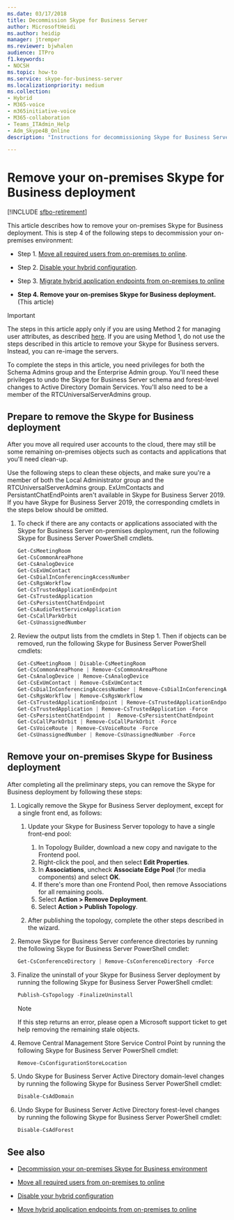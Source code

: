 ```yaml
---
ms.date: 03/17/2018
title: Decommission Skype for Business Server
author: MicrosoftHeidi
ms.author: heidip
manager: jtremper
ms.reviewer: bjwhalen
audience: ITPro
f1.keywords:
- NOCSH
ms.topic: how-to
ms.service: skype-for-business-server
ms.localizationpriority: medium
ms.collection: 
- Hybrid 
- M365-voice
- m365initiative-voice
- M365-collaboration
- Teams_ITAdmin_Help
- Adm_Skype4B_Online
description: "Instructions for decommissioning Skype for Business Server."

---
```


# Remove your on-premises Skype for Business deployment

[!INCLUDE [sfbo-retirement](../../Hub/includes/sfbo-retirement.md)]

This article describes how to remove your on-premises Skype for Business deployment. This is step 4 of the following steps to decommission your on-premises environment:

- Step 1. [Move all required users from on-premises to online](decommission-move-on-prem-users.md).

- Step 2. [Disable your hybrid configuration](cloud-consolidation-disabling-hybrid.md).

- Step 3. [Migrate hybrid application endpoints from on-premises to online](decommission-move-on-prem-endpoints.md)

- **Step 4. Remove your on-premises Skype for Business deployment.** (This article)

> [!IMPORTANT]
> The steps in this article apply only if you are using Method 2 for managing user attributes, as described [here](cloud-consolidation-managing-attributes.md#method-2---clear-skype-for-business-attributes-for-all-on-premises-users-in-active-directory).
> If you are using Method 1, do not use the steps described in this article to remove your Skype for Business servers. Instead, you can re-image the servers.

To complete the steps in this article, you need privileges for both the Schema Admins group and the Enterprise Admin group. You'll need these privileges to undo the Skype for Business Server schema and forest-level changes to Active Directory Domain Services. You'll also need to be a member of the RTCUniversalServerAdmins group.

## Prepare to remove the Skype for Business deployment

After you move all required user accounts to the cloud, there may still be some remaining on-premises objects such as contacts and applications that you'll need clean-up.

Use the following steps to clean these objects, and make sure you're a member of both the Local Administrator group and the RTCUniversalServerAdmins group. ExUmContacts and PersistantChatEndPoints aren't available in Skype for Business Server 2019. If you have Skype for Business Server 2019, the corresponding cmdlets in the steps below should be omitted.

1. To check if there are any contacts or applications associated with the Skype for Business Server on-premises deployment, run the following Skype for Business Server PowerShell cmdlets.

   ```PowerShell
   Get-CsMeetingRoom
   Get-CsCommonAreaPhone
   Get-CsAnalogDevice
   Get-CsExUmContact
   Get-CsDialInConferencingAccessNumber
   Get-CsRgsWorkflow
   Get-CsTrustedApplicationEndpoint
   Get-CsTrustedApplication
   Get-CsPersistentChatEndpoint
   Get-CsAudioTestServiceApplication
   Get-CsCallParkOrbit
   Get-CsUnassignedNumber
   ```

2. Review the output lists from the cmdlets in Step 1. Then if objects can be removed, run the following Skype for Business Server PowerShell cmdlets:

   ```PowerShell
   Get-CsMeetingRoom | Disable-CsMeetingRoom
   Get-CsCommonAreaPhone | Remove-CsCommonAreaPhone 
   Get-CsAnalogDevice | Remove-CsAnalogDevice
   Get-CsExUmContact | Remove-CsExUmContact
   Get-CsDialInConferencingAccessNumber | Remove-CsDialInConferencingAccessNumber
   Get-CsRgsWorkflow | Remove-CsRgsWorkflow
   Get-CsTrustedApplicationEndpoint | Remove-CsTrustedApplicationEndpoint
   Get-CsTrustedApplication | Remove-CsTrustedApplication -Force
   Get-CsPersistentChatEndpoint |  Remove-CsPersistentChatEndpoint
   Get-CsCallParkOrbit | Remove-CsCallParkOrbit -Force
   Get-CsVoiceRoute | Remove-CsVoiceRoute -Force
   Get-CsUnassignedNumber | Remove-CsUnassignedNumber -Force
   ```

## Remove your on-premises Skype for Business deployment

After completing all the preliminary steps, you can remove the Skype for Business deployment by following these steps:

1. Logically remove the Skype for Business Server deployment, except for a single front end, as follows:

   1. Update your Skype for Business Server topology to have a single front-end pool:

      1. In Topology Builder, download a new copy and navigate to the Frontend pool.
      1. Right-click the pool, and then select **Edit Properties**.
      1. In **Associations**, uncheck **Associate Edge Pool** (for media components) and select **OK**.
      1. If there's more than one Frontend Pool, then remove Associations for all remaining pools.
      1. Select **Action > Remove Deployment**.
      1. Select **Action > Publish Topology**.

   1. After publishing the topology, complete the other steps described in the wizard.

2. Remove Skype for Business Server conference directories by running the following Skype for Business Server PowerShell cmdlet:

   ```PowerShell
   Get-CsConferenceDirectory | Remove-CsConferenceDirectory -Force
   ```

3. Finalize the uninstall of your Skype for Business Server deployment by running the following Skype for Business Server PowerShell cmdlet:

   ```PowerShell
   Publish-CsTopology -FinalizeUninstall
   ```

   > [!NOTE]
   > If this step returns an error, please open a Microsoft support ticket to get help removing the remaining stale objects.

4. Remove Central Management Store Service Control Point by running the following Skype for Business Server PowerShell cmdlet:

   ```PowerShell
   Remove-CsConfigurationStoreLocation
   ```

5. Undo Skype for Business Server Active Directory domain-level changes by running the following Skype for Business Server PowerShell cmdlet:

   ```PowerShell
   Disable-CsAdDomain
   ```

6. Undo Skype for Business Server Active Directory forest-level changes by running the following Skype for Business Server PowerShell cmdlet:

   ```PowerShell
   Disable-CsAdForest
   ```

## See also

- [Decommission your on-premises Skype for Business environment](decommission-on-prem-overview.md)

- [Move all required users from on-premises to online](decommission-move-on-prem-users.md)

- [Disable your hybrid configuration](cloud-consolidation-disabling-hybrid.md)

- [Move hybrid application endpoints from on-premises to online](decommission-move-on-prem-endpoints.md)

